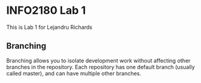 # INFO2180 Lab 1
This is Lab 1 for Lejandru Richards

## Branching

Branching allows you to isolate development work without
affecting other branches in the repository. Each repository
has one default branch (usually called master), and can have 
multiple other branches.